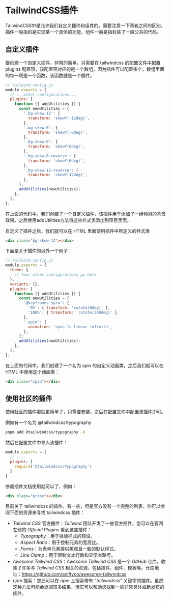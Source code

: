 # TailwindCSS插件

TailwindCSS中是允许我们自定义插件和组件的。需要注意一下两者之间的区别，插件一般指的是实现某一个具体的功能，组件一般是指封装了一段公共的代码。

## 自定义插件

要创建一个自定义插件，非常的简单，只需要在 tailwindcss 的配置文件中配置 plugins 配置项，该配置项对应的是一个数组，因为插件可以配置多个。数组里面的每一项是一个函数，该函数就是一个插件。

```js
// tailwind.config.js
module.exports = {
  // ...other configurations...
  plugins: [
    function ({ addUtilities }) {
      const newUtilities = {
        '.bg-skew-12': {
          transform: 'skewY(-12deg)',
        },
        '.bg-skew-6': {
          transform: 'skewY(-6deg)',
        },
        '.bg-skew-0': {
          transform: 'skewY(0deg)',
        },
        '.bg-skew-6-reverse': {
          transform: 'skewY(6deg)',
        },
        '.bg-skew-12-reverse': {
          transform: 'skewY(12deg)',
        },
      };
      addUtilities(newUtilities);
    },
  ],
};

```

在上面的代码中，我们创建了一个自定义插件，该插件用于添加了一组倾斜的背景效果。之后使用addUtilities方法将这些样式类添加到项目里面。

自定义了插件之后，我们就可以在 HTML 里面使用插件中所定义的样式类

```html
<div class="bg-skew-12"></div>
```

下面是关于插件的另外一个例子：

```js
// tailwind.config.js
module.exports = {
  theme: {
    // Your other configurations go here
  },
  variants: {},
  plugins: [
    function ({ addUtilities }) {
      const newUtilities = {
        '@keyframes spin': {
          '0%': { transform: 'rotate(0deg)' },
          '100%': { transform: 'rotate(360deg)' },
        },
        '.spin': {
          animation: 'spin 1s linear infinite',
        },
      };
      addUtilities(newUtilities);
    },
  ],
};
```

在上面的代码中，我们创建了一个名为 spin 的自定义动画类，之后我们就可以在 HTML 中使用这个动画类：

```html
<div class="spin"></div>
```

## 使用社区的插件

使用社区的插件那就更简单了，只需要安装，之后在配置文件中配置该插件即可。

例如有一个名为 @tailwindcss/typography

```bash
pnpm add @tailwindcss/typography -D
```

然后在配置文件中导入该插件：

```js
module.exports = {
  // ....
  plugins: [
    require('@tailwindcss/typography')
  ]
}
```

参阅插件文档使用就可以了，例如：

```html
<div class="prose"></div>
```

目前关于 tailwindcss 的插件，有一些，但是官方没有一个完整的列表，你可以参阅下面的资源来寻找 tailwindcss 插件：

- *Tailwind CSS* 官方插件：*Tailwind* 团队开发了一些官方插件，您可以在官网左侧的 *Official Plugins* 看到这些插件：
  - *Typography*：用于排版样式的预设。
  - *Aspect Ratio*：用于控制元素的宽高比。
  - *Forms*：为表单元素提供美观且一致的默认样式。
  - *Line Clamp*：用于限制文本行数和显示省略号。
- *Awesome Tailwind CSS*：*Awesome Tailwind CSS* 是一个 *GitHub* 仓库，收集了许多与 *Tailwind CSS* 相关的资源，包括插件、组件、模板等。仓库地址：<https://github.com/aniftyco/awesome-tailwindcss>
- *npm* 搜索：您还可以在 *npm* 上搜索带有 "*tailwindcss*" 关键字的插件。虽然这种方法可能会返回较多结果，但它可以帮助您找到一些非常具体或新发布的插件。
  